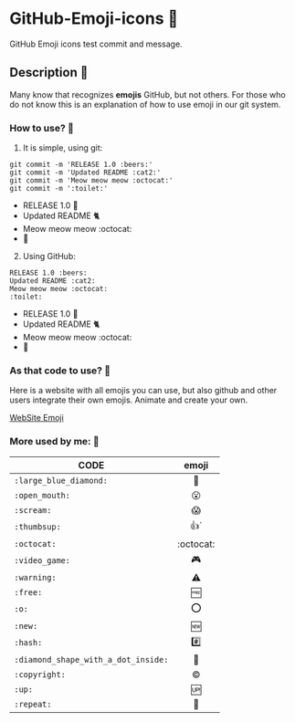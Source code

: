 # GitHub-Emoji-icons :large_blue_diamond:
GitHub Emoji icons test commit and message.

## Description :large_blue_diamond:
Many know that recognizes **emojis** GitHub, but not others.
For those who do not know this is an explanation of how to use emoji in our git system.

### How to use? :large_blue_diamond:
1. It is simple, using git:
 
 ```
git commit -m 'RELEASE 1.0 :beers:'
git commit -m 'Updated README :cat2:'
git commit -m 'Meow meow meow :octocat:'
git commit -m ':toilet:'
 ```
 - RELEASE 1.0 :beers:
 - Updated README :cat2:
 - Meow meow meow :octocat:
 - :toilet:
 
2. Using GitHub:

```
RELEASE 1.0 :beers:
Updated README :cat2:
Meow meow meow :octocat:
:toilet:
 ```
 - RELEASE 1.0 :beers:
 - Updated README :cat2:
 - Meow meow meow :octocat:
 - :toilet:
 
### As that code to use? :large_blue_diamond:
Here is a website with all emojis you can use, but also github and other users integrate their own emojis. Animate and create your own.

[WebSite Emoji](http://www.emoji-cheat-sheet.com/ "emoji-cheat-sheet")

### More used by me: :large_blue_diamond:

| CODE        | emoji           |
| ------------- |:-------------:|
| `:large_blue_diamond:` | :large_blue_diamond: |
| `:open_mouth:` | :open_mouth: |
| `:scream:` | :scream: |
| `:thumbsup:` | :thumbsup:` |
| `:octocat:` | :octocat: |
| `:video_game:` | :video_game: |
| `:warning:` | :warning: |
| `:free:` | :free: |
| `:o:` | :o: |
| `:new:` | :new: |
| `:hash:` | :hash: |
| `:diamond_shape_with_a_dot_inside:` | :diamond_shape_with_a_dot_inside: |
| `:copyright:` | :copyright: |
| `:up:` | :up: |
| `:repeat:` | :repeat: |
